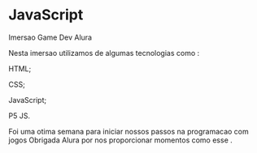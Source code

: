 # JavaScript
Imersao Game Dev Alura


Nesta imersao utilizamos de algumas tecnologias como :

HTML;

CSS;

JavaScript;

P5 JS.


Foi uma otima semana para iniciar nossos passos na programacao com jogos 
Obrigada Alura por nos proporcionar momentos como esse .

